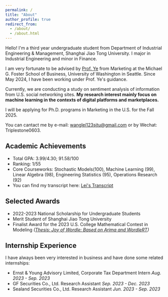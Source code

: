```yaml
---
permalink: /
title: "About"
author_profile: true
redirect_from: 
  - /about/
  - /about.html
---
```


<!-- You can find my CV here: [Lei Wang's Curriculum Vitae](../files/CV_Lei.pdf). -->

Hello! I'm a third year undergraduate student from Department of Industrial Engineering & Management, Shanghai Jiao Tong University. I major in Industrial Engineering and minor in Finance.

I am very fortunate to be advised by [Prof. Ye](https://zikunye.com/) from Marketing at the Michael G. Foster School of Business, University of Washington in Seattle. Since May 2024, I have been working under Prof. Ye's guidance. 

Currently, we are conducting a study on sentiment analysis of information from U.S. social networking sites. **My research interest mainly focus on machine learning in the contexts of digital platforms and marketplaces.**


I will be applying for Ph.D. programs in Marketing in the U.S. for the Fall 2025.

You can cantact me by e-mail: wanglei123sjtu@gmail.com or by Wechat: Triplestone0603.

Academic Achievements
------
* Total GPA: 3.99/4.30; 91.58/100
* Ranking: 1/55
* Core Courseworks: Stochastic Models(100), Machine Learning (99), Linear Algebra (98), Engineering Statistics (95), Operations Research (92)
* You can find my transcript here: [Lei's Transcript](../files/CV_Lei.pdf)

Selected Awards
------
* 2022-2023 National Scholarship for Undergraduate Students
* Merit Student of Shanghai Jiao Tong University
* Finalist Award for the 2023 U.S. College Mathematical Contest in Modeling _([Thesis: Joy of Wordle: Based on Arima and WordleRT](../files/2312998.pdf))_

Internship Experience
------
I have always been very interested in business and have done some related internships:
* Ernst & Young Advisory Limited, Corporate Tax Department Intern                                 _Aug. 2023 - Sep. 2023_
* GF Securities Co., Ltd.   Research Assistant                                                  _Sep. 2023 - Dec. 2023_
* Sealand Securities Co., Ltd. Research Assistant                                             _Jun. 2023 - Sep. 2023_
